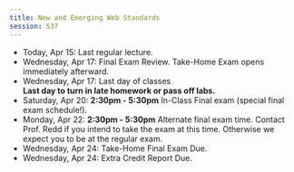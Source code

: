 ```yaml
---
title: New and Emerging Web Standards
session: S37
---
```


* Today, Apr 15: Last regular lecture.
* Wednesday, Apr 17: Final Exam Review. Take-Home Exam opens immediately afterward.
* Wednesday, Apr 17: Last day of classes<br/>**Last day to turn in late homework or pass off labs.**
* Saturday, Apr 20: **2:30pm - 5:30pm** In-Class Final exam (special final exam schedule!).
* Monday, Apr 22: **2:30pm - 5:30pm** Alternate final exam time. Contact Prof. Redd if you intend to take the exam at this time. Otherwise we expect you to be at the regular exam.
* Wednesday, Apr 24: Take-Home Final Exam Due.
* Wednesday, Apr 24: Extra Credit Report Due.
